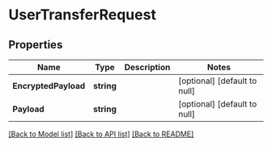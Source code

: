 # UserTransferRequest

## Properties
Name | Type | Description | Notes
------------ | ------------- | ------------- | -------------
**EncryptedPayload** | **string** |  | [optional] [default to null]
**Payload** | **string** |  | [optional] [default to null]

[[Back to Model list]](../README.md#documentation-for-models) [[Back to API list]](../README.md#documentation-for-api-endpoints) [[Back to README]](../README.md)


